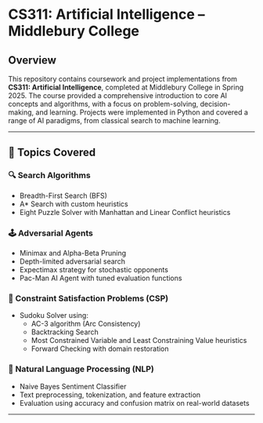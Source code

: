 
# CS311: Artificial Intelligence – Middlebury College

## Overview

This repository contains coursework and project implementations from **CS311: Artificial Intelligence**, completed at Middlebury College in Spring 2025. The course provided a comprehensive introduction to core AI concepts and algorithms, with a focus on problem-solving, decision-making, and learning. Projects were implemented in Python and covered a range of AI paradigms, from classical search to machine learning.

---

## 🧠 Topics Covered

### 🔍 Search Algorithms
- Breadth-First Search (BFS)
- A* Search with custom heuristics
- Eight Puzzle Solver with Manhattan and Linear Conflict heuristics

### 🕹️ Adversarial Agents
- Minimax and Alpha-Beta Pruning
- Depth-limited adversarial search
- Expectimax strategy for stochastic opponents
- Pac-Man AI Agent with tuned evaluation functions

### 🧩 Constraint Satisfaction Problems (CSP)
- Sudoku Solver using:
  - AC-3 algorithm (Arc Consistency)
  - Backtracking Search
  - Most Constrained Variable and Least Constraining Value heuristics
  - Forward Checking with domain restoration

### 💬 Natural Language Processing (NLP)
- Naive Bayes Sentiment Classifier
- Text preprocessing, tokenization, and feature extraction
- Evaluation using accuracy and confusion matrix on real-world datasets

---
